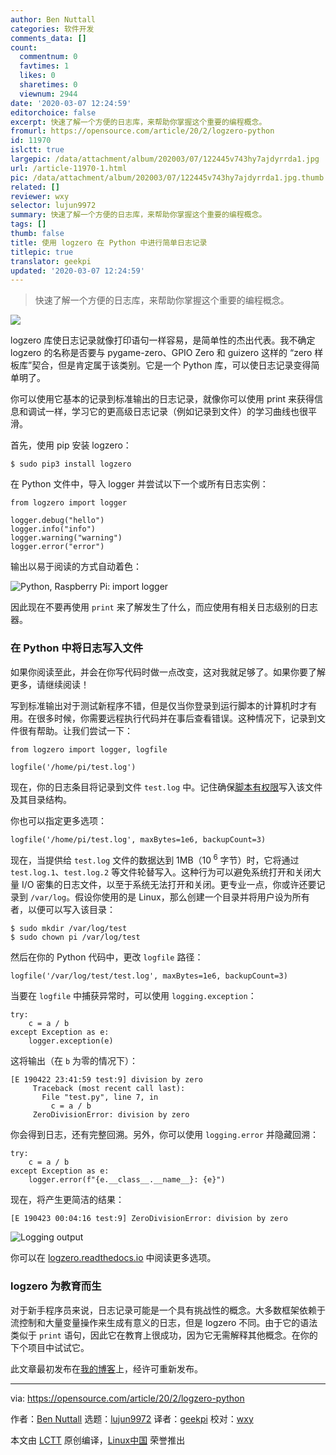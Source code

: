 ```yaml
---
author: Ben Nuttall
categories: 软件开发
comments_data: []
count:
  commentnum: 0
  favtimes: 1
  likes: 0
  sharetimes: 0
  viewnum: 2944
date: '2020-03-07 12:24:59'
editorchoice: false
excerpt: 快速了解一个方便的日志库，来帮助你掌握这个重要的编程概念。
fromurl: https://opensource.com/article/20/2/logzero-python
id: 11970
islctt: true
largepic: /data/attachment/album/202003/07/122445v743hy7ajdyrrda1.jpg
url: /article-11970-1.html
pic: /data/attachment/album/202003/07/122445v743hy7ajdyrrda1.jpg.thumb.jpg
related: []
reviewer: wxy
selector: lujun9972
summary: 快速了解一个方便的日志库，来帮助你掌握这个重要的编程概念。
tags: []
thumb: false
title: 使用 logzero 在 Python 中进行简单日志记录
titlepic: true
translator: geekpi
updated: '2020-03-07 12:24:59'
---
```



> 
> 快速了解一个方便的日志库，来帮助你掌握这个重要的编程概念。
> 
> 
> 


![](/data/attachment/album/202003/07/122445v743hy7ajdyrrda1.jpg)


logzero 库使日志记录就像打印语句一样容易，是简单性的杰出代表。我不确定 logzero 的名称是否要与 pygame-zero、GPIO Zero 和 guizero 这样的 “zero 样板库”契合，但是肯定属于该类别。它是一个 Python 库，可以使日志记录变得简单明了。


你可以使用它基本的记录到标准输出的日志记录，就像你可以使用 print 来获得信息和调试一样，学习它的更高级日志记录（例如记录到文件）的学习曲线也很平滑。


首先，使用 pip 安装 logzero：



```
$ sudo pip3 install logzero
```

在 Python 文件中，导入 logger 并尝试以下一个或所有日志实例：



```
from logzero import logger

logger.debug("hello")
logger.info("info")
logger.warning("warning")
logger.error("error")
```

输出以易于阅读的方式自动着色：


![Python, Raspberry Pi: import logger](/data/attachment/album/202003/07/122501cc71omhll74kmk14.png "Python, Raspberry Pi: import logger")


因此现在不要再使用 `print` 来了解发生了什么，而应使用有相关日志级别的日志器。


### 在 Python 中将日志写入文件


如果你阅读至此，并会在你写代码时做一点改变，这对我就足够了。如果你要了解更多，请继续阅读！


写到标准输出对于测试新程序不错，但是仅当你登录到运行脚本的计算机时才有用。在很多时候，你需要远程执行代码并在事后查看错误。这种情况下，记录到文件很有帮助。让我们尝试一下：



```
from logzero import logger, logfile

logfile('/home/pi/test.log')
```

现在，你的日志条目将记录到文件 `test.log` 中。记住确保[脚本有权限](https://opensource.com/article/19/6/understanding-linux-permissions)写入该文件及其目录结构。


你也可以指定更多选项：



```
logfile('/home/pi/test.log', maxBytes=1e6, backupCount=3)
```

现在，当提供给 `test.log` 文件的数据达到 1MB（10<sup> 6</sup> 字节）时，它将通过 `test.log.1`、`test.log.2` 等文件轮替写入。这种行为可以避免系统打开和关闭大量 I/O 密集的日志文件，以至于系统无法打开和关闭。更专业一点，你或许还要记录到 `/var/log`。假设你使用的是 Linux，那么创建一个目录并将用户设为所有者，以便可以写入该目录：



```
$ sudo mkdir /var/log/test
$ sudo chown pi /var/log/test
```

然后在你的 Python 代码中，更改 `logfile` 路径：



```
logfile('/var/log/test/test.log', maxBytes=1e6, backupCount=3)
```

当要在 `logfile` 中捕获异常时，可以使用 `logging.exception`：



```
try:
    c = a / b
except Exception as e:
    logger.exception(e)
```

这将输出（在 `b` 为零的情况下）：



```
[E 190422 23:41:59 test:9] division by zero
     Traceback (most recent call last):
       File "test.py", line 7, in
         c = a / b
     ZeroDivisionError: division by zero
```

你会得到日志，还有完整回溯。另外，你可以使用 `logging.error` 并隐藏回溯：



```
try:
    c = a / b
except Exception as e:
    logger.error(f"{e.__class__.__name__}: {e}")
```

现在，将产生更简洁的结果：



```
[E 190423 00:04:16 test:9] ZeroDivisionError: division by zero
```

![Logging output](/data/attachment/album/202003/07/122520irsp3rnh6nurksh0.png "Logging output")


你可以在 [logzero.readthedocs.io](https://logzero.readthedocs.io/en/latest/) 中阅读更多选项。


### logzero 为教育而生


对于新手程序员来说，日志记录可能是一个具有挑战性的概念。大多数框架依赖于流控制和大量变量操作来生成有意义的日志，但是 logzero 不同。由于它的语法类似于 `print` 语句，因此它在教育上很成功，因为它无需解释其他概念。在你的下个项目中试试它。


此文章最初发布在[我的博客](https://tooling.bennuttall.com/logzero/)上，经许可重新发布。




---


via: <https://opensource.com/article/20/2/logzero-python>


作者：[Ben Nuttall](https://opensource.com/users/bennuttall) 选题：[lujun9972](https://github.com/lujun9972) 译者：[geekpi](https://github.com/geekpi) 校对：[wxy](https://github.com/wxy)


本文由 [LCTT](https://github.com/LCTT/TranslateProject) 原创编译，[Linux中国](https://linux.cn/) 荣誉推出